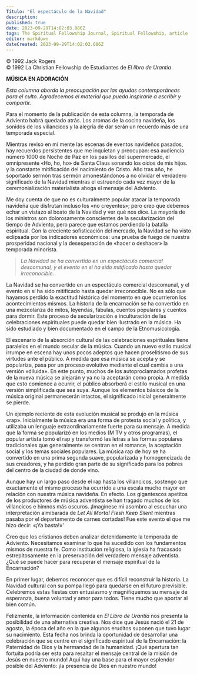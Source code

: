 ```yaml
---
Título: "El espectáculo de la Navidad"
description: 
published: true
date: 2023-09-29T14:02:03.086Z
tags: The Spiritual Fellowship Journal, Spiritual Fellowship, article
editor: markdown
dateCreated: 2023-09-29T14:02:03.086Z
---
```


<p class="v-card v-sheet theme--light grey lighten-3 px-2">© 1992 Jack Rogers<br>© 1992 La Christian Fellowship de Estudiantes de <i>El libro de Urantia</i></p>


**MÚSICA EN ADORACIÓN**

_Esta columna aborda la preocupación por las ayudas contemporáneas para el culto. Agradecemos el material que pueda inspirarle a escribir y compartir._


Para el momento de la publicación de esta columna, la temporada de Adviento habrá quedado atrás. Los aromas de la cocina navideña, los sonidos de los villancicos y la alegría de dar serán un recuerdo más de una temporada especial.

Mientras reviso en mi mente las escenas de eventos navideños pasados, hay recuerdos persistentes que me inquietan y preocupan: esa audiencia número 1000 de Noche de Paz en los pasillos del supermercado, el omnipresente «Ho, ho, ho» de Santa Claus sonando los oídos de mis hijos. y la constante mitificación del nacimiento de Cristo. Año tras año, he soportado sermón tras sermón amonestándonos a no olvidar el verdadero significado de la Navidad mientras el estruendo cada vez mayor de la ceremonialización materialista ahoga el mensaje del Adviento.

Me doy cuenta de que no es culturalmente popular atacar la temporada navideña que disfrutan incluso los «no creyentes»; pero creo que debemos echar un vistazo al boato de la Navidad y ver qué nos dice. La mayoría de los ministros son dolorosamente conscientes de la secularización del tiempo de Adviento, pero parece que estamos perdiendo la batalla espiritual. Con la creciente sofisticación del mercado, la Navidad se ha visto eclipsada por los indicadores económicos: una prueba de fuego de nuestra prosperidad nacional y la desesperación de «hacer o deshacer» la temporada minorista.

> _La Navidad se ha convertido en un espectáculo comercial descomunal, y el evento en sí ha sido mitificado hasta quedar irreconocible._

La Navidad se ha convertido en un espectáculo comercial descomunal, y el evento en sí ha sido mitificado hasta quedar irreconocible. No es sólo que hayamos perdido la exactitud histórica del momento en que ocurrieron los acontecimientos mismos. La historia de la encarnación se ha convertido en una mezcolanza de mitos, leyendas, fábulas, cuentos populares y cuentos para dormir. Este proceso de secularización e inculturación de las celebraciones espirituales puede quedar bien ilustrado en la música. Ha sido estudiado y bien documentado en el campo de la Etnomusicología.

El escenario de la absorción cultural de las celebraciones espirituales tiene paralelos en el mundo secular de la música. Cuando un nuevo estilo musical irrumpe en escena hay unos pocos adeptos que hacen proselitismo de sus virtudes ante el público. A medida que esa música se acepta y se populariza, pasa por un proceso evolutivo mediante el cual cambia a una versión «diluida». En este punto, muchos de los autoproclamados profetas de la nueva música se alejarán y ya no la aceptarán como propia. A medida que esto comience a ocurrir, el público absorberá el estilo musical en una versión simplificada que sea suya. Aunque los elementos básicos de la música original permanecerán intactos, el significado inicial generalmente se pierde.

Un ejemplo reciente de esta evolución musical se produjo en la música «rap». Inicialmente la música era una forma de protesta social y política, y utilizaba un lenguaje extraordinariamente fuerte para su mensaje. A medida que la forma se popularizó en los medios (M TV y otros programas), el popular artista tomó el rap y transformó las letras a las formas populares tradicionales que generalmente se centran en el romance, la aceptación social y los temas sociales populares. La música rap de hoy se ha convertido en una prima segunda suave, popularizada y homogeneizada de sus creadores, y ha perdido gran parte de su significado para los pobres del centro de la ciudad de donde vino.

Aunque hay un largo paso desde el rap hasta los villancicos, sostengo que exactamente el mismo proceso ha ocurrido a una escala mucho mayor en relación con nuestra música navideña. En efecto. Los gigantescos apetitos de los productores de música adventista se han tragado muchos de los villancicos e himnos más oscuros. ¡Imagínese mi asombro al escuchar una interpretación almibarada de _Let All Mortal Flesh Keep Silent_ mientras pasaba por el departamento de carnes cortadas! Fue este evento el que me hizo decir: «¡Ya basta!»'

Creo que los cristianos deben analizar detenidamente la temporada de Adviento. Necesitamos examinar lo que ha sucedido con los fundamentos mismos de nuestra fe. Como institución religiosa, la iglesia ha fracasado estrepitosamente en la preservación del verdadero mensaje adventista. ¿Qué se puede hacer para recuperar el mensaje espiritual de la Encarnación?

En primer lugar, debemos reconocer que es difícil reconstruir la historia. La Navidad cultural con su pompa llegó para quedarse en el futuro previsible. Celebremos estas fiestas con entusiasmo y magnifiquemos su mensaje de esperanza, buena voluntad y amor para todos. Tiene mucho que aportar al bien común.

Felizmente, la información contenida en _El Libro de Urantia_ nos presenta la posibilidad de una alternativa creativa. Nos dice que Jesús nació el 21 de agosto, la época del año en la que algunos eruditos suponen que tuvo lugar su nacimiento. Esta fecha nos brinda la oportunidad de desarrollar una celebración que se centre en el significado espiritual de la Encarnación: la Paternidad de Dios y la hermandad de la humanidad. ¡Qué apertura tan fortuita podría ser esta para resaltar el mensaje central de la misión de Jesús en nuestro mundo! Aquí hay una base para el mayor esplendor posible del Adviento: ¡la presencia de Dios en nuestro mundo!

